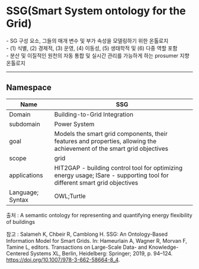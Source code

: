 # SSG(Smart System ontology for the Grid)

&#45; SG 구성 요소, 그들의 매개 변수 및 부가 속성을 모델링하기 위한 온톨로지 <br/>
&#45; (1) 식별, (2) 경제적, (3) 운영, (4) 이동성, (5) 생태학적 및 (6) 다중 역할 포함<br/>
&#45; 분산 및 이질적인 원천의 자동 통합 및 실시간 관리를 가능하게 하는 prosumer 지향 온톨로지

---
## Namespace



| Name             | SSG                                                                                                                      |
| ---------------- | ------------------------------------------------------------------------------------------------------------------------ |
| Domain           | Building-to-Grid Integration                                                                                             |
| subdomain        | Power System                                                                                                             |
| goal             | Models the smart grid components, their features and properties, allowing the achievement of the smart grid objectives   |
| scope            | grid                                                                                                                     |
| applications     | HIT2GAP - building control tool for optimizing energy usage; ISare - supporting tool for different smart grid objectives |
| Language; Syntax | OWL;Turtle                                                                                                                         |


출처 :  A semantic ontology for representing and quantifying energy flexibility of buildings

참고 : Salameh K, Chbeir R, Camblong H. SSG: An Ontology-Based Information Model for Smart Grids. In: Hameurlain A, Wagner R, Morvan F, Tamine L, editors. Transactions on Large-Scale Data- and Knowledge-Centered Systems XL, Berlin, Heidelberg: Springer; 2019, p. 94–124. https://doi.org/10.1007/978-3-662-58664-8_4.